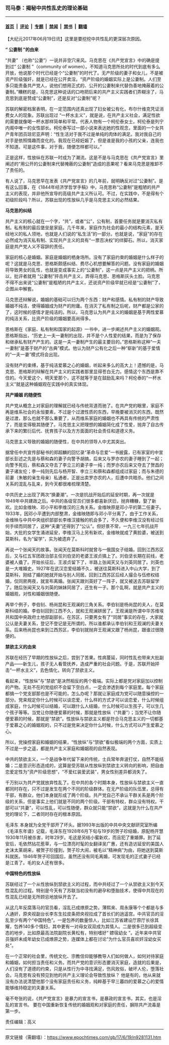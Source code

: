 ### 司马泰：揭秘中共性乱史的理论基础

---

#### [首页](../../../..?n9281131) &nbsp;|&nbsp; [评论](../../../../../epoch-comment?n9281131) &nbsp;|&nbsp; [专题](../../../../../epoch-special?n9281131) &nbsp;|&nbsp; [禁闻](../../../../../epoch-news?n9281131) &nbsp;|&nbsp; [禁书](../../../../../books?n9281131) &nbsp;|&nbsp; [翻墙](https://github.com/gfw-breaker/nogfw/blob/master/README.md?n9281131)


<div class="post_content" id="artbody" itemprop="articleBody">
 <!-- article content begin -->
 <p>
  【大纪元2017年06月19日讯】这里是要挖挖中共性乱的更深层次原因。
 </p>
 <p>
  <strong>
   “
   <ok href="https://www.epochtimes.com/gb/tag/%E5%85%AC%E5%A6%BB%E5%88%B6.html">
    公妻制
   </ok>
   ”的由来
  </strong>
 </p>
 <p>
  “共妻” （也称“公妻”）一说并非空穴来风。马克思在《共产党宣言》中的确是提到过“
  <ok href="https://www.epochtimes.com/gb/tag/%E5%85%AC%E5%A6%BB%E5%88%B6.html">
   公妻制
  </ok>
  ”（community of women）。不知道马克思所处的时代到底有多么开放，他说那个时代已经是个“公妻制”的时代了。无产阶级的妻子和女儿，不是被资产阶级强奸，就是已经在公开卖淫。“资产阶级的婚姻实际上是公妻制。人们至多只能责备共产党人，说他们想用正式的、公开的公妻制来代替伪善地掩蔽着的公妻制。”糟糕的是，马克思这种说话的口吻把后来的共产主义实践者们弄糊涂了，马克思到底是赞成“公妻制”，还是反对“公妻制”呢？
 </p>
 <p>
  苏联的解密档案表明，在一定范围内还真出现了妇女被公有化，布尔什维克凭证消费女人的现象。苏联出现过 “一杯水主义”，就是说，在共产主义社会，满足性欲的需要就像喝一杯水那样简单和平常。代表人物有一个柯伦泰女士。柯伦泰是列宁内阁中唯一的女性部长。柯伦泰写过一部小说来表达她的性观念，里面的一个女共产青年团员琼尼亚声明：“性生活对于我不过是单纯的肉体的满足。我对我自己的对手是依照情趣而变化的。我现在已经妊娠了，但是谁是我的小孩的父亲，连我也不知道。可是这件事，对于我，随便怎样都可以。”
 </p>
 <p>
  正是这样，性放纵在苏联一时成为了潮流。这是不是与马克思在《共产党宣言》里阐述的“用公开的公妻制来代替掩蔽的公妻制”造成的恶果呢？看来马克思是推卸不了责任的。
 </p>
 <p>
  有人说了，马克思早在发表《共产党宣言》的几年前，就明确反对过“公妻制”。是有这么回事，在《1844年经济学哲学手稿》中，马克思称“公妻制”是粗陋的共产主义的表现，并非他所宣导的高级共产主义所认可。不过，在实践中，不是得有个初级阶段吗？所以，苏联出现的性放纵几乎是马克思主义的必然结果。
 </p>
 <p>
  <strong>
   马克思的纠结
  </strong>
 </p>
 <p>
  共产主义的核心就在一个字，“共”，或者“公”，公有制，首要任务就是要消灭私有制。私有制的最后堡垒是家庭。几千年来，家庭作为社会的最小的结构元素，是天经地义的私人领地，也就是人们说的“私生活”的一部分。也就是说，“家庭”的存在必然成为消灭私有制、实现共产主义的具有“一票否决权”的绊脚石。所以，消灭家庭是共产党人义不容辞的责任。
 </p>
 <p>
  家庭的核心是婚姻。家庭是婚姻的栖身场所。没有了家庭约束的婚姻是什么样子的呢？这就是马克思、恩格斯颇感纠结、费尽心机想要解答的问题。没有家庭的婚姻将导致男女的乱性，也就是变成事实上的“公妻制”，这一点是共产主义的把柄。所以，批评者就用 “公妻制”抨击共产主义，弄得马克思、恩格斯灰头土脸。马克思不得不出来说“公妻制”是粗陋的共产主义，还说资产阶级早就已经是“公妻制”了，企图从中解套。
 </p>
 <p>
  马克思还辩解说，婚姻的基础可以归为两个东西：财产和感情。私有制的财产导致婚姻不纯洁，使得婚姻成为财产的附庸。在消灭了私有制之后呢，财产都是公家的了，这时候的感情才是纯洁的。所以，马克思认为共产主义的婚姻是基于两性爱慕的纯洁关系，比资产阶级的婚姻要高尚得多。
 </p>
 <p>
  恩格斯在《家庭、私有制和国家的起源》一书中，进一步阐述共产主义的婚姻观。恩格斯指出，“历史上一夫一妻制的出现，并不是个人性爱的结果，而是为了保存和继承私有财产产生的。这是一夫一妻制产生的最主要目的。”恩格斯称这种“一夫一妻制”是基于财产的“古典”模式。他认为财产公有化之后一种“崭新”的基于爱情的“一夫一妻”模式将会出现。
 </p>
 <p>
  没有财产的束缚，基于纯洁爱慕之心的婚姻，听起来多么的高大上！遗憾的是，马克思、恩格斯的辩解在共产主义的实践者那里显得苍白无力。感情这个东西是靠不住的。今天爱这个，明天爱那个，这不就等于是在鼓励乱来吗？柯伦泰的“一杯水主义”就是这种婚姻观在实践中的真实体现。
 </p>
 <p>
  <strong>
   <ok href="https://www.epochtimes.com/gb/tag/%E5%85%B1%E4%BA%A7%E5%A9%9A%E5%A7%BB.html">
    共产婚姻
   </ok>
   的随便性
  </strong>
 </p>
 <p>
  共产党从概念上对家庭的理解就已经与传统背道而驰了。在共产党的眼里，家庭不再是维系社会的永恒要素，不过是个过渡性质的东西，早晚要被消灭的东西，既然是过渡，那么也就不那么重要了，从而维系家庭的婚姻也不再具有传统的严肃性了，而是变得极其随便了。马克思主义把理想的婚姻简化成了性爱，抛弃了自古传承下来的繁衍后代、抚育孩子以及方方面面的社会责任和道德义务。
 </p>
 <p>
  马克思主义导致的婚姻的随便性，在中共的领导人中尤其突出。
 </p>
 <p>
  据曾任中共宣传部秘书的郑超麟的回忆录“革命与恋爱”一书披露，已有家室的中宣部长彭述之先是与蔡和森的妻子向警予胡搞，后来又与罗亦农的妻子睡到了一起；向警予死后，蔡和森又夺去了李立三的妻子李一纯；而罗亦农后来又夺去了贺昌的妻子诸友伦；李一纯则先后与杨开智、李立三和蔡和森都组成过家庭；而与朱德的前妻（朱敏的亲生母亲）私通者，正是出卖罗亦农的人，后遭中共暗杀。他们之间关系的混乱与乱来，到今天都很难梳理清楚。
 </p>
 <p>
  中共历史上出现了两次“换妻潮”。一次是抗战开始后的延安时期，再一次就是1949年中共建政之后。中共的各级官员们很多都喜新厌旧，抛弃糟糠，娶了新欢。比如金维映、邓小平和李维汉的三角关系。金维映原是邓小平的第二任妻子。1933年，因邓小平遭到内部整肃，金维映随即与邓小平分离了。由于工作关系，金维映与中共中央组织部部长李维汉接触的机会多了，不久便和李维汉没有经过任何手续而同居了，这种“夫妻”还得到了“公认”。但好景不常，一九三七年抗战开始，大批的女学生涌进延安，李维汉马上另有新欢，金维映就成了黄脸婆，被送到莫斯科，名为“留学”，实为被遗弃了。
 </p>
 <p>
  再说一个张闻天的故事。张闻天在莫斯科时就曾与一俄国女子结婚。回到江西苏区后，又与红五军团政治部主任刘伯坚的老婆王淑贞搞上了。刘伯坚长期在前线，老婆被人撬了。开始长征后，王淑贞留下了，半路上张闻天又与刘英同居了。刘英也是一大堆婚史。1927年在武汉恋爱结婚不久，被送往莫斯科进入中山大学，到了莫斯科，刚结了婚的她就开始与别人同居。回到江西苏区后经人撮合与伍修权结婚，仅同房两夜，就宣布离婚。张闻天跟刘英好了一阵子，就又被送去苏联留学了。随后张闻天又与刘英的妹妹同居了，还生有一子。那个乱啊，就是共产主义的婚姻观，对性和婚姻很随便。
 </p>
 <p>
  再举个例子，李伯钊、杨尚昆和王观澜的三角关系。李伯钊是杨尚昆的夫人，在莫斯科结的婚。李伯钊回到江西不久，就和王观澜姘居了。王观澜是所谓中华苏维埃共和国中央政府土地部副部长。在苏区，只要男女有了“同居”事实的存在，大家就公认是夫妻关系，登记不登记是无所谓的。所以谁都承认李伯钊和王观澜的夫妻关系。后来杨尚昆也来到江西苏区，李伯钊就抛弃王观澜又跟了杨尚昆，跟谁过很随便的。
 </p>
 <p>
  <strong>
   禁欲主义的由来
  </strong>
 </p>
 <p>
  苏联在经历了早期的性放纵之后，尝到了苦果。性病蔓延，同时性乱也带来大批副产品——新生儿，孩子无人看管抚养，造成严重的社会问题。于是，苏联开始抨击“一杯水主义”，去色情化，转向了禁欲主义。
 </p>
 <p>
  看起来，“性放纵”与“禁欲”是决然相反的两个极端。实际上都是党对家庭加以控制的产物。无处不在的党组织不会留下空白点，一定会渗透到每个家庭里。每个家庭都搞一个党支部那也是不可能的，怎么办呢？那就让家庭成为党可以随意操控的一部分。党来规定你什么时候可以谈恋爱，什么样的方式才可以谈恋爱，什么时候组成家庭，什么时候可以结婚，可以跟什么人结婚，什么时候可以生孩子，可以生几个孩子等等。当党让你随便爱慕的时候，那就是性放纵（“共妻”）；当党不让你随便爱慕的时候，那就是“禁欲”。性放纵与禁欲主义都是符合马克思主义的一切都基于爱慕之心的婚姻观的，只不过是党来决定你什么时候，什么方式可以产生爱慕之心。
 </p>
 <p>
  所以，党操控家庭和婚姻的结果，“性放纵”与“禁欲”看似极端的两个方面，实质上不过是一步之遥，都是共产主义家庭和婚姻观的自然表现。
 </p>
 <p>
  中共的禁欲主义，一个是战争年代留下来的传统，士兵常年奔波打仗，自然不能结婚；二是意识形态造成的，这算是受苏联从性放纵到禁欲主义转向的影响，把自由恋爱定性为“资产阶级思想”，“不爱红装爱武装”，男女性别差异都消失了。
 </p>
 <p>
  千万别以为共产党就放弃性乱了。在中共的各个时期本身，性放纵与禁欲主义一直都同时存在，只不过是发生在两个不同的阶级群体。在无产阶级的队伍里，总得有干部，有群众，他们本身就形成了两个阶级。共产党自己不承认干群关系是两个阶级的关系，但是事实上他们就是不同的两个阶级。干部有特权，群众没有特权。干部可以“共妻”，可以性乱，可以性随便，群众就只能“禁欲”，这就是为什么在共产党的理论下，二者同时存在的根本原因。
 </p>
 <p>
  <ok href="https://www.epochtimes.com/gb/tag/%E6%AF%9B%E6%B3%BD%E4%B8%9C.html">
   毛泽东
  </ok>
  本身就为全党干部开了坏头。据1993年出版的中共中央文献研究室所编《毛泽东年谱》记载，毛泽东在1928年6月下旬与19岁的贺子珍结婚，原配杨开慧1930年11月被杀害，时年29岁。毛这是另结小蜜新欢，而且犯了重婚罪。到了延安后，毛依然拈花惹草，与一位漂亮时髦的女翻译吴广惠，还有造访延安的美国人史沫太莱胡来，被贺子珍撞到，贺子珍大闹，被毛以“精神病”为由，将她送到莫斯科就医。1946年贺子珍回国后，虽然还没有同毛离婚，可发现毛的正式妻子已经是江青了。毛的女人还有很多。
 </p>
 <p>
  <strong>
   中国特色的性放纵
  </strong>
 </p>
 <p>
  苏联经过了一个从性放纵到禁欲主义的过程，而中共经过了一个从禁欲主义到今天性混乱的过程。特别是今天有了苏联当初没有的避孕和堕胎技术，使得中共现在的性混乱已经是无所顾忌地放纵开去了。
 </p>
 <p>
  从这几年反腐落马的官员看，淫乱已成燎原之势。薄熙来、周永康等个个都是与多人通奸，原央视副台长李东生拉皮条把央视拉成了首长们的逍遥宫。中共官员的淫乱至少有两个“中国特色”。一是包养的数量惊人，比如江苏省建设厅原厅长徐其耀，包养140多个情妇，其中更有一对母女双双成为其情人。二是很多已到超级变态的地步，比如原最高法院副院长黄松有，特别嗜好“
  <ok href="https://www.epochtimes.com/gb/tag/%E5%AB%96%E5%AE%BF%E5%B9%BC%E5%A5%B3.html">
   嫖宿幼女
  </ok>
  ”。近年来中共官员强奸未成年幼女已成燎原之势，连媒体上都在讨论“为什么官员喜欢奸淫幼女买处”。
 </p>
 <p>
  在一个正常的社会里，传统文化、宗教信仰能够教导人们如何做人，如何对待家庭和婚姻，如何担当责任和义务。而共产党的意识形态要消灭家庭，造就的后果是，人们没有了道德的约束，只是从性行为中寻找满足，伤风败俗，破坏人伦，堕落社会。马克思有没有预见到他的共产主义理论会导致性放纵？ 他是有的，他从来就没有办法说清楚他那个没有家庭责任和义务，纯粹基于早三暮四的爱慕之心的爱情能够维持稳定的夫妻关系。
 </p>
 <p>
  毫不夸张的说，《共产党宣言》是暴力的宣言书，是暴政的宣言书，其实，也是淫乱的宣言书。 要在中国重新恢复传统的婚姻观和对家庭的责任，摒除共产流毒是第一步。
 </p>
 <p>
  责任编辑：高义
 </p>
 <!-- article content end -->
 <div id="below_article_ad">
 </div>
</div>


---

原文链接（需翻墙）：https://www.epochtimes.com/gb/17/6/19/n9281131.htm
